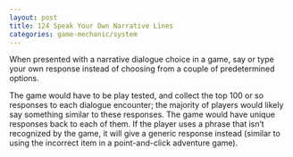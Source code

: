 ```yaml
---
layout: post
title: 124 Speak Your Own Narrative Lines
categories: game-mechanic/system
---
```

When presented with a narrative dialogue choice in a game, say or type your own response instead of choosing from a couple of predetermined options.

The game would have to be play tested, and collect the top 100 or so responses to each dialogue encounter; the majority of players would likely say something similar to these responses.  The game would have unique responses back to each of them.  If the player uses a phrase that isn’t recognized by the game, it will give a generic response instead (similar to using the incorrect item in a point-and-click adventure game).